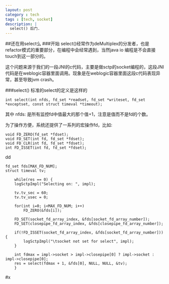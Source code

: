 ```yaml
---
layout: post
category : tech 
tags : [tech, socket]
description: |
  select() 后门.
---
```


##还在用select么
###开始
select()经常作为deMultiplex的分发者，也是refactor模式的重要部分，在编程中会经常遇到，当然java io 编程是不会直接touch到这一部分的。

这个问题来源于我们的一段JNI的c代码，主要是做sctp的socket编程的，这段JNI代码是在weblogic容器里面调用。现象是在weblogic容器里面这段c代码表现异常，甚至导致jvm crash。

###select()
标准的select的定义是这样的

	int select(int nfds, fd_set *readset, fd_set *writeset, fd_set *exceptset, const struct timeval *timeout);

其中 nfds: 是所有监控fd中值最大的那个值+1，注意是值而不是fd的个数。    

为了操作方便，系统还提供了一系列的宏操作fd，比如:
	
	void FD_ZERO(fd_set *fdset);
	void FD_SET(int fd, fd_set *fdset);
	void FD_CLR(int fd, fd_set *fdset);
	int FD_ISSET(int fd, fd_set *fdset);

dd

	fd_set fds[MAX_FD_NUM];
	struct timeval tv;

		while(res == 0) {
		logSctpImpl("Selecting on: ", impl);
		
		tv.tv_sec = 60;
		tv.tv_usec = 0;

		for(int i=0; i<MAX_FD_NUM; i++)
		    FD_ZERO(&fds[i]);

		FD_SET(socket_fd_array_index, &fds[socket_fd_array_number]);
		FD_SET(closepipe_fd_array_index, &fds[closepipe_fd_array_number]);
		
		if(!FD_ISSET(socket_fd_array_index, &fds[socket_fd_array_number])) {
			logSctpImpl("\tsocket not set for select", impl);
		}
		
		int fdmax = impl->socket > impl->closepipe[0] ? impl->socket : impl->closepipe[0];
		res = select(fdmax + 1, &fds[0], NULL, NULL, &tv);
		}


#x
